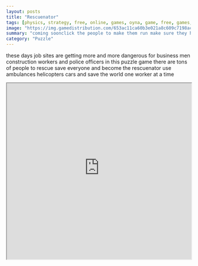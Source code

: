 ```yaml
---
layout: posts
title: "Rescuenator"
tags: [physics, strategy, free, online, games, oyna, game, free, games, play, play, games]
image: "https://img.gamedistribution.com/653ac11ca60b3e021a8c609c7198acfc.jpg"
summary: "coming soonclick the people to make them run make sure they have a clear path to safety before you do though else they will die and you will have to start over  free online games oyna game free games play play games"
category: "Puzzle"
---
```


these days job sites are getting more and more dangerous for business men construction workers and police officers in this puzzle game there are tons of people to rescue save everyone and become the rescuenator use ambulances helicopters cars and save the world one worker at a time

<iframe width="100%" height="480px;" src="https://flash.gamedistribution.com?game=653ac11ca60b3e021a8c609c7198acfc"></iframe>